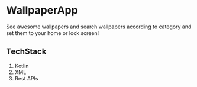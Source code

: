 # WallpaperApp
See awesome wallpapers and search wallpapers according to category and set them to your home or lock screen! 


## TechStack
1. Kotlin
2. XML
3. Rest APIs

